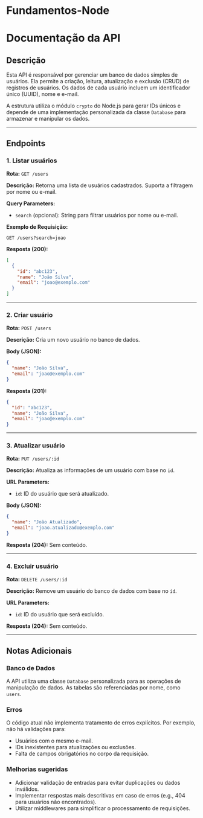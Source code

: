 # Fundamentos-Node
# Documentação da API

## Descrição
Esta API é responsável por gerenciar um banco de dados simples de usuários. Ela permite a criação, leitura, atualização e exclusão (CRUD) de registros de usuários. Os dados de cada usuário incluem um identificador único (UUID), nome e e-mail.

A estrutura utiliza o módulo `crypto` do Node.js para gerar IDs únicos e depende de uma implementação personalizada da classe `Database` para armazenar e manipular os dados.

---

## Endpoints

### 1. Listar usuários
**Rota:** `GET /users`

**Descrição:** Retorna uma lista de usuários cadastrados. Suporta a filtragem por nome ou e-mail.

**Query Parameters:**
- `search` (opcional): String para filtrar usuários por nome ou e-mail.

**Exemplo de Requisição:**
```http
GET /users?search=joao
```

**Resposta (200):**
```json
[
  {
    "id": "abc123",
    "name": "João Silva",
    "email": "joao@exemplo.com"
  }
]
```

---

### 2. Criar usuário
**Rota:** `POST /users`

**Descrição:** Cria um novo usuário no banco de dados.

**Body (JSON):**
```json
{
  "name": "João Silva",
  "email": "joao@exemplo.com"
}
```

**Resposta (201):**
```json
{
  "id": "abc123",
  "name": "João Silva",
  "email": "joao@exemplo.com"
}
```

---

### 3. Atualizar usuário
**Rota:** `PUT /users/:id`

**Descrição:** Atualiza as informações de um usuário com base no `id`.

**URL Parameters:**
- `id`: ID do usuário que será atualizado.

**Body (JSON):**
```json
{
  "name": "João Atualizado",
  "email": "joao.atualizado@exemplo.com"
}
```

**Resposta (204):** Sem conteúdo.

---

### 4. Excluir usuário
**Rota:** `DELETE /users/:id`

**Descrição:** Remove um usuário do banco de dados com base no `id`.

**URL Parameters:**
- `id`: ID do usuário que será excluído.

**Resposta (204):** Sem conteúdo.

---

## Notas Adicionais

### Banco de Dados
A API utiliza uma classe `Database` personalizada para as operações de manipulação de dados. As tabelas são referenciadas por nome, como `users`.

### Erros
O código atual não implementa tratamento de erros explícitos. Por exemplo, não há validações para:
- Usuários com o mesmo e-mail.
- IDs inexistentes para atualizações ou exclusões.
- Falta de campos obrigatórios no corpo da requisição.

### Melhorias sugeridas
- Adicionar validação de entradas para evitar duplicações ou dados inválidos.
- Implementar respostas mais descritivas em caso de erros (e.g., 404 para usuários não encontrados).
- Utilizar middlewares para simplificar o processamento de requisições.


